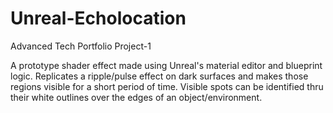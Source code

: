 # Unreal-Echolocation
Advanced Tech Portfolio Project-1

A prototype shader effect made using Unreal's material editor and blueprint logic. Replicates a ripple/pulse effect on dark surfaces and makes those regions visible for a short period of time. Visible spots can be identified thru their white outlines over the edges of an object/environment.

